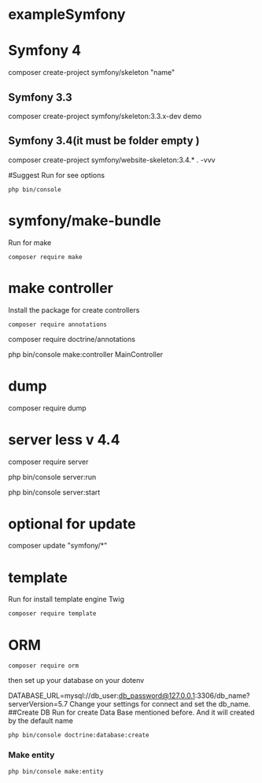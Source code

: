 # exampleSymfony

# Symfony 4
composer create-project symfony/skeleton "name"
## Symfony 3.3
composer create-project symfony/skeleton:3.3.x-dev demo
## Symfony 3.4(it must be folder empty )
composer create-project symfony/website-skeleton:3.4.* . -vvv

#Suggest
Run for see options
````
php bin/console
````
# symfony/make-bundle
Run for make
````
composer require make
````
# make controller
Install the package for create controllers
````
composer require annotations
````
composer require doctrine/annotations

php bin/console make:controller MainController

# dump
composer require dump

# server less v 4.4
composer require server

php bin/console server:run

php bin/console server:start


# optional for update
 composer update "symfony/*"

# template
Run for install template engine Twig
````
composer require template
````

# ORM
````
composer require orm
````
then set up your database on your dotenv

DATABASE_URL=mysql://db_user:db_password@127.0.0.1:3306/db_name?serverVersion=5.7
Change your settings for connect and set the db_name.
##Create DB
Run for create Data Base mentioned before. And it will created by the default name
````
php bin/console doctrine:database:create
````
### Make entity
````
php bin/console make:entity 
````
